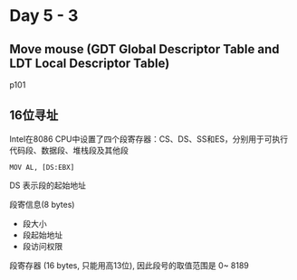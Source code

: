 # Day 5 - 3

## Move mouse (GDT Global Descriptor Table and LDT Local Descriptor Table)
p101

## 16位寻址
Intel在8086 CPU中设置了四个段寄存器：CS、DS、SS和ES，分别用于可执行代码段、数据段、堆栈段及其他段

```
MOV AL, [DS:EBX]
```
DS 表示段的起始地址


段寄信息(8 bytes)
- 段大小
- 段起始地址
- 段访问权限

段寄存器 (16 bytes, 只能用高13位), 因此段号的取值范围是 0~ 8189



